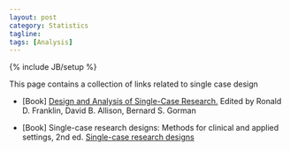 ```yaml
---
layout: post
category: Statistics
tagline: 
tags: [Analysis]
---
```

{% include JB/setup %}

This page contains a collection of links related to single case design


* [Book] [Design and Analysis of Single-Case Research.](https://books.google.com/books?hl=en&lr=&id=aKSYAgAAQBAJ&oi=fnd&pg=PP1&dq=design+and+analysis+of+single+case+research&ots=sEqi-Hxw6E&sig=ABhy6SymBA-pRuBWtvDKThuEXTs&redir_esc=y#v=onepage&q=design%20and%20analysis%20of%20single%20case%20research&f=false) Edited by Ronald D. Franklin, David B. Allison, Bernard S. Gorman

* [Book] Single-case research designs: Methods for clinical and applied settings, 2nd ed. [Single-case research designs](http://psycnet.apa.org/record/2010-18971-000)